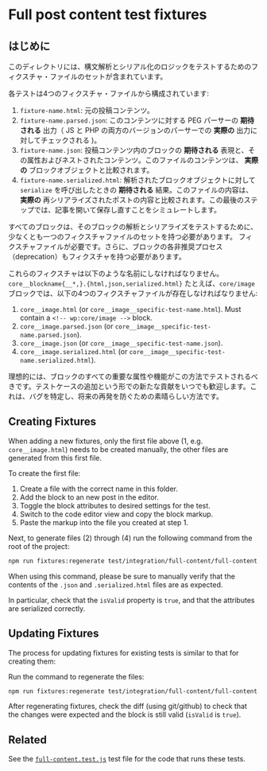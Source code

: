 # Full post content test fixtures

<!--
## Introduction
-->
## はじめに

<!--
This directory contains sets of fixture files that are used to test the parsing
and serialization logic.
-->
このディレクトリには、構文解析とシリアル化のロジックをテストするためのフィクスチャ・ファイルのセットが含まれています。

<!--
Each test is made up of four fixture files:
-->
各テストは4つのフィクスチャ・ファイルから構成されています:

<!--
1. `fixture-name.html`: The initial post content.
2. `fixture-name.parsed.json`: The **expected** output of the PEG parser for
   this content (checked against the **actual** output of both the JS and PHP
   versions of the parser).
3. `fixture-name.json`: The **expected** representation of the block(s) inside
   the post content, along with their attributes and any nested content. The
   contents of this file are compared against the **actual** block object(s).
4. `fixture-name.serialized.html`: The **expected** result of calling
   `serialize` on the parsed block object(s). The contents of this file are
   compared against the **actual** re-serialized post content. This final step
   simulates opening and re-saving a post.
-->
1. `fixture-name.html`: 元の投稿コンテンツ。
2. `fixture-name.parsed.json`: このコンテンツに対する PEG パーサーの **期待される** 出力（ JS と PHP の両方のバージョンのパーサーでの **実際の** 出力に対してチェックされる )。
3. `fixture-name.json`: 投稿コンテンツ内のブロックの **期待される** 表現と、その属性およびネストされたコンテンツ。このファイルのコンテンツは、 **実際の** ブロックオブジェクトと比較されます。
4. `fixture-name.serialized.html`: 解析されたブロックオブジェクトに対して `serialize` を呼び出したときの **期待される** 結果。このファイルの内容は、 **実際の** 再シリアライズされたポストの内容と比較されます。この最後のステップでは、記事を開いて保存し直すことをシミュレートします。

<!--
Every block is required to have at least one such set of fixture files to test
the parsing and serialization of that block. Additionally, each deprecation for
a block should also have a fixture.
-->
すべてのブロックは、そのブロックの解析とシリアライズをテストするために、少なくとも一つのフィクスチャファイルのセットを持つ必要があります。
フィクスチャファイルが必要です。さらに、ブロックの各非推奨プロセス（deprecation）もフィクスチャを持つ必要があります。

<!--
These fixtures must be named like
`core__blockname{__*,}.{html,json,serialized.html}`. For example, for the
`core/image` block, the following four fixture files must exist:
-->
これらのフィクスチャは以下のような名前にしなければなりません。`core__blockname{__*,}.{html,json,serialized.html}`
たとえば、`core/image`ブロックでは、以下の4つのフィクスチャファイルが存在しなければなりません:

1. `core__image.html` (or `core__image__specific-test-name.html`). Must
   contain a `<!-- wp:core/image -->` block.
2. `core__image.parsed.json` (or `core__image__specific-test-name.parsed.json`).
3. `core__image.json` (or `core__image__specific-test-name.json`).
4. `core__image.serialized.html` (or
   `core__image__specific-test-name.serialized.html`).

<!--
Ideally all important attributes and features of the block should be tested
this way. New contributions in the form of additional test cases are always
welcome - this is a great way for us to identify bugs and prevent them from
recurring in the future.
-->
理想的には、ブロックのすべての重要な属性や機能がこの方法でテストされるべきです。テストケースの追加という形での新たな貢献をいつでも歓迎します。これは、バグを特定し、将来の再発を防ぐための素晴らしい方法です。

## Creating Fixtures

When adding a new fixtures, only the first file above (1, e.g. `core__image.html`) needs
to be created manually, the other files are generated from this first file.

To create the first file:

1. Create a file with the correct name in this folder.
2. Add the block to an new post in the editor.
3. Toggle the block attributes to desired settings for the test.
4. Switch to the code editor view and copy the block markup.
5. Paste the markup into the file you created at step 1.

Next, to generate files (2) through (4) run the following command from the root of the
project:

```sh
npm run fixtures:regenerate test/integration/full-content/full-content.test.js
```

When using this command, please be sure to manually verify that the
contents of the `.json` and `.serialized.html` files are as expected.

In particular, check that the `isValid` property is `true`, and that
the attributes are serialized correctly.

## Updating Fixtures

The process for updating fixtures for existing tests is similar to that for creating them:

Run the command to regenerate the files:

```sh
npm run fixtures:regenerate test/integration/full-content/full-content.test.js
```

After regenerating fixtures, check the diff (using git/github) to check that the changes were expected
and the block is still valid (`isValid` is `true`).

## Related

See the
[`full-content.test.js`](../../../../test/integration/full-content/full-content.test.js)
test file for the code that runs these tests.

